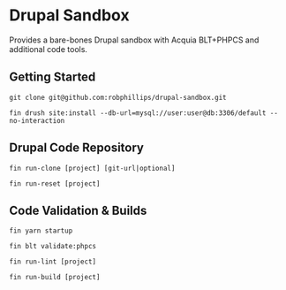 # Drupal Sandbox

Provides a bare-bones Drupal sandbox with Acquia BLT+PHPCS and additional code tools.

## Getting Started

```shell
git clone git@github.com:robphillips/drupal-sandbox.git
```
```shell
fin drush site:install --db-url=mysql://user:user@db:3306/default --no-interaction
```

## Drupal Code Repository

```shell
fin run-clone [project] [git-url|optional]
```
```shell
fin run-reset [project]
```

## Code Validation & Builds

```shell
fin yarn startup
```
```shell
fin blt validate:phpcs
```
```shell
fin run-lint [project]
```
```shell
fin run-build [project]
```
